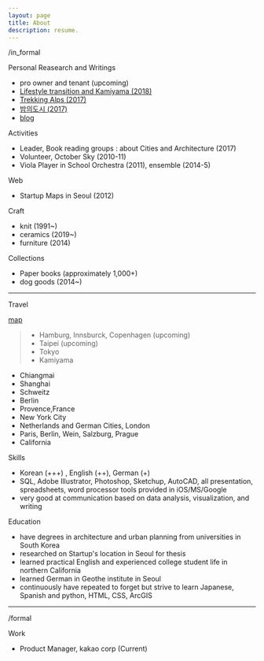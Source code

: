 ```yaml
---
layout: page
title: About
description: resume.
---
```



/in_formal

Personal Reasearch and Writings
* pro owner and tenant (upcoming)
* [Lifestyle transition and Kamiyama (2018)]()
* [Trekking Alps (2017)]()
* [밤의도시 (2017)]()
* [blog](https://placenesss.tumblr.com/)


Activities
* Leader, Book reading groups : about Cities and Architecture (2017)
* Volunteer, October Sky (2010-11)
* Viola Player in School Orchestra (2011), ensemble (2014-5)

Web
* Startup Maps in Seoul (2012)

Craft
* knit (1991~)
* ceramics (2019~)
* furniture (2014)


Collections
* Paper books (approximately 1,000+)
* dog goods (2014~) 



-----------------------------
Travel


[map]()
> * Hamburg, Innsburck, Copenhagen (upcoming)
> * Taipei (upcoming)
> * Tokyo
> * Kamiyama
- Chiangmai
- Shanghai
- Schweitz
- Berlin
- Provence,France
- New York City
- Netherlands and German Cities, London
- Paris, Berlin, Wein, Salzburg, Prague
- California


Skills
* Korean (+++) , English (++), German (+)
* SQL, Adobe Illustrator, Photoshop, Sketchup, AutoCAD, all presentation, spreadsheets, word processor tools provided in iOS/MS/Google
* very good at communication based on data analysis, visualization, and writing


Education
* have degrees in architecture and urban planning from universities in South Korea
* researched on Startup's location in Seoul for thesis
* learned practical English and experienced college student life in northern California
* learned German in Geothe institute in Seoul
* continuously have repeated to forget but strive to learn Japanese, Spanish and python, HTML, CSS, ArcGIS



-----------------------------
/formal

Work
* Product Manager, kakao corp (Current)
